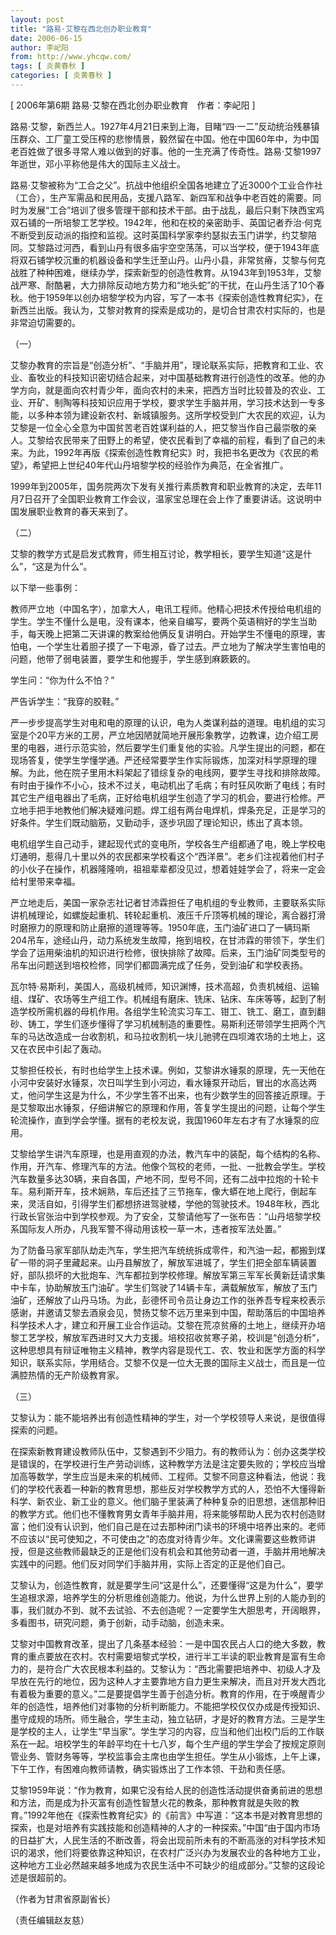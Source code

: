 ```yaml
---
layout: post
title: "路易·艾黎在西北创办职业教育"
date: 2006-06-15
author: 李屺阳
from: http://www.yhcqw.com/
tags: [ 炎黄春秋 ]
categories: [ 炎黄春秋 ]
---
```



[ 2006年第6期 路易·艾黎在西北创办职业教育　作者：李屺阳 ]


路易·艾黎，新西兰人。1927年4月21日来到上海，目睹“四·一二”反动统治残暴镇压群众、工厂童工受压榨的悲惨情景，毅然留在中国。他在中国60年中，为中国老百姓做了很多寻常人难以做到的好事。他的一生充满了传奇性。路易·艾黎1997年逝世，邓小平称他是伟大的国际主义战士。


路易·艾黎被称为“工合之父”。抗战中他组织全国各地建立了近3000个工业合作社（工合），生产军需品和民用品，支援八路军、新四军和战争中老百姓的需要。同时为发展“工合”培训了很多管理干部和技术干部。由于战乱，最后只剩下陕西宝鸡双石铺的一所培黎工艺学校。1942年，他和在校的亲密助手、英国记者乔治·何克不断受到反动派的指控和监视。这时英国科学家李约瑟拟去玉门讲学，约艾黎陪同。艾黎路过河西，看到山丹有很多庙宇空空荡荡，可以当学校，便于1943年底将双石铺学校沉重的机器设备和学生迁至山丹。山丹小县，非常贫瘠，艾黎与何克战胜了种种困难，继续办学，探索新型的创造性教育。从1943年到1953年，艾黎战严寒、耐酷暑，大力排除反动地方势力和“地头蛇”的干扰，在山丹生活了10个春秋。他于1959年以创办培黎学校为内容，写了一本书《探索创造性教育纪实》，在新西兰出版。我认为，艾黎对教育的探索是成功的，是切合甘肃农村实际的，也是非常迫切需要的。

（一）


艾黎办教育的宗旨是“创造分析”、“手脑并用”，理论联系实际，把教育和工业、农业、畜牧业的科技知识密切结合起来，对中国基础教育进行创造性的改革。他的办学方向，就是面向农村青少年，面向农村的未来，把西方当时比较普及的农业、工业、开矿、制陶等科技知识应用于学校，要求学生手脑并用，学习技术达到一专多能，以多种本领为建设新农村、新城镇服务。这所学校受到广大农民的欢迎，认为艾黎是一位全心全意为中国贫苦老百姓谋利益的人，把艾黎当作自己最崇敬的亲人。艾黎给农民带来了田野上的希望，使农民看到了幸福的前程，看到了自己的未来。为此，1992年再版《探索创造性教育纪实》时，我把书名更改为《农民的希望》，希望把上世纪40年代山丹培黎学校的经验作为典范，在全省推广。


1999年到2005年，国务院两次下发有关推行素质教育和职业教育的决定，去年11月7日召开了全国职业教育工作会议，温家宝总理在会上作了重要讲话。这说明中国发展职业教育的春天来到了。

（二）

艾黎的教学方式是启发式教育，师生相互讨论，教学相长，要学生知道“这是什么”，“这是为什么”。

以下举一些事例：


教师严立地（中国名字），加拿大人，电讯工程师。他精心把技术传授给电机组的学生。学生不懂什么是电，没有课本，他亲自编写，要两个英语稍好的学生当助手，每天晚上把第二天讲课的教案给他俩反复讲明白。开始学生不懂电的原理，害怕电，一个学生壮着胆子摸了一下电源，昏了过去。严立地为了解决学生害怕电的问题，他带了弱电装置，要学生和他握手，学生感到麻簌簌的。

学生问：“你为什么不怕？”

严告诉学生：“我穿的胶鞋。”


严一步步提高学生对电和电的原理的认识，电为人类谋利益的道理。电机组的实习室是个20平方米的工房，严立地因陋就简地开展形象教学，边教课，边介绍工房里的电器，进行示范实验，然后要学生们重复他的实验。凡学生提出的问题，都在现场答复，使学生学懂学通。严还经常要学生作实际锻炼，加深对科学原理的理解。为此，他在院子里用木料架起了错综复杂的电线网，要学生寻找和排除故障。有时由于操作不小心，技术不过关，电动机出了毛病；有时狂风吹断了电线；有时其它生产组电器出了毛病，正好给电机组学生创造了学习的机会，要进行检修。严立地手把手地教他们解决疑难问题。焊工组有两台电焊机，焊条充足，正是学习的好条件。学生们既动脑筋，又勤动手，逐步巩固了理论知识，练出了真本领。


电机组学生自己动手，建起现代式的变电所，学校各生产组都通了电，晚上学校电灯通明，惹得几十里以外的农民都来学校看这个“西洋景”。老乡们注视着他们村子的小伙子在操作，机器隆隆响，祖祖辈辈都没见过，想着娃娃学会了，将来一定会给村里带来幸福。


严立地走后，美国一家杂志社记者甘沛霖担任了电机组的专业教师，主要联系实际讲机械理论，如螺旋起重机、转轮起重机、液压千斤顶等机械的理论，离合器打滑时磨擦力的原理和防止磨擦的道理等等。1950年底，玉门油矿进口了一辆玛斯204吊车，途经山丹，动力系统发生故障，拖到培校，在甘沛霖的带领下，学生们学会了运用柴油机的知识进行检修，很快排除了故障。后来，玉门油矿同类型号的吊车出问题送到培校检修，同学们都圆满完成了任务，受到油矿和学校表扬。


瓦尔特·易斯利，美国人，高级机械师，知识渊博，技术高超，负责机械组、运输组、煤矿、农场等生产组工作。机械组有磨床、铣床、钻床、车床等等，起到了制造学校所需机器的母机作用。各组学生轮流实习车工、钳工、铣工、磨工，直到翻砂、铸工，学生们逐步懂得了学习机械制造的重要性。易斯利还带领学生把两个汽车的马达改造成一台收割机，和马拉收割机一块儿驰骋在四坝滩农场的土地上，这又在农民中引起了轰动。


艾黎担任校长，有时也给学生上技术课。例如，艾黎讲水锤泵的原理，先一天他在小河中安装好水锤泵，次日叫学生到小河边，看水锤泵开动后，冒出的水高达两丈，他问学生这是为什么，不少学生答不出来，也有少数学生的回答接近原理。于是艾黎取出水锤泵，仔细讲解它的原理和作用，答复学生提出的问题，让每个学生轮流操作，直到学会学懂。据有的老校友说，我国1960年左右才有了水锤泵的应用。


艾黎给学生讲汽车原理，也是用直观的办法，教汽车中的装配，每个结构的名称、作用，开汽车、修理汽车的方法。他像个驾校的老师，一批、一批教会学生。学校汽车数量多达30辆，来自各国，产地不同，型号不同，还有二战中拉炮的十轮卡车。易利斯开车，技术娴熟，车后还挂了三节拖车，像大蟒在地上爬行，倒起车来，灵活自如，引得学生们都想挤进驾驶楼，学他的驾驶技术。1948年秋，西北行政长官张治中到学校参观。为了安全，艾黎请他写了一张布告：“山丹培黎学校系国际友人所办，凡我军警不得动用该校一草一木，违者按军法处置。”


为了防备马家军部队劫走汽车，学生把汽车统统拆成零件，和汽油一起，都搬到煤矿一带的洞子里藏起来。山丹县解放了，解放军进城了，学生们把全部车辆装置好，部队损坏的大批炮车、汽车都拉到学校修理。解放军第三军军长黄新廷请求集中卡车，协助解放玉门油矿。学生们驾驶了14辆卡车，满载解放军，解放了玉门油矿，还解放了山丹马场。为此，彭德怀司令员让身边工作的张养吾专程来校表示感谢，并邀请艾黎去酒泉会见，赞扬艾黎不远万里来到中国，帮助落后的中国培养科学技术人才，建立和开展工业合作运动。艾黎在荒凉贫瘠的土地上，继续开办培黎工艺学校，解放军西进时又大力支援。培校招收贫寒子弟，校训是“创造分析”，这种思想具有辩证唯物主义精神，教学内容是现代工、农、牧业和医学方面的科学知识，联系实际，学用结合。艾黎不仅是一位大无畏的国际主义战士，而且是一位满腔热情的无产阶级教育家。

（三）

艾黎认为：能不能培养出有创造性精神的学生，对一个学校领导人来说，是很值得探索的问题。


在探索新教育建设教师队伍中，艾黎遇到不少阻力。有的教师认为：创办这类学校是错误的，在学校进行生产劳动训练，这种教学方法是注定要失败的；学校应当增加高等数学，学生应当是未来的机械师、工程师。艾黎不同意这种看法，他说：我们的学校代表着一种新的教育思想，那些反对学校教学方式的人，恐怕不大懂得新科学、新农业、新工业的意义。他们脑子里装满了种种复杂的旧思想，迷信那种旧的教学方式。他们也不懂教育男女青年手脑并用，将来能够帮助人民为农村创造财富；他们没有认识到，他们自己是在过去那种闭门读书的环境中培养出来的。老师不应该以“民可使知之，不可使由之”的态度对待青少年。文化课需要这些教师讲授，但是这些教师最缺乏的正是他们没有机会和其他劳动者一道，手脑并用地解决实践中的问题。他们反对同学们手脑并用，实际上否定的正是他们自己。


艾黎认为，创造性教育，就是要学生问“这是什么”，还要懂得“这是为什么”，要学生追根求源，培养学生的分析思维创造能力。他说，为什么世界上别的人能办到的事，我们就办不到、就不去试验、不去创造呢？一定要学生大胆思考，开阔眼界，多看图书，研究问题，勇于创新，动手动脑，创造未来。


艾黎对中国教育改革，提出了几条基本经验：一是中国农民占人口的绝大多数，教育的重点要放在农村。农村需要培黎式学校，进行半工半读的职业教育是富有生命力的，是符合广大农民根本利益的。艾黎认为：“西北需要把培养中、初级人才及早放在先行的地位，因为这种人才主要靠地方自力更生来解决，而且对开发大西北有着极为重要的意义。”二是要提倡学生善于创造分析。教育的作用，在于唤醒青少年的创造性，培养他们对事物的分析判断能力。不能把学校仅仅办成是传授知识、墨守成规的场所。师生融合，学生主动，独立钻研，才是好的教育方法。三是学生是学校的主人，让学生“早当家”。学生学习的内容，应当和他们出校门后的工作联系在一起。培校学生的年龄平均在十七八岁，每个生产组的学生学会了按规定原则管业务、管财务等等，学校监事会主席也由学生担任。学生从小锻炼，上午上课，下午工作，有困难向教师请教，确实锻炼出了工作本领、干劲和责任感。


艾黎1959年说：“作为教育，如果它没有给人民的创造性活动提供奋勇前进的思想和方法，而是成为扑灭富有创造性智慧火花的教条，那种教育就是失败的教育。”1992年他在《探索性教育纪实》的《前言》中写道：“这本书是对教育思想的探索，也是对培养有实践技能和创造精神的人才的一种探索。”中国“由于国内市场的日益扩大，人民生活的不断改善，将会出现前所未有的不断高涨的对科学技术知识的渴求，他们将要依靠这种知识，在农村广泛兴办为发展农业的各种地方工业，这种地方工业必然越来越多地成为农民生活中不可缺少的组成部分。”艾黎的这段论述是很超前的。

（作者为甘肃省原副省长）

（责任编辑赵友慈）


